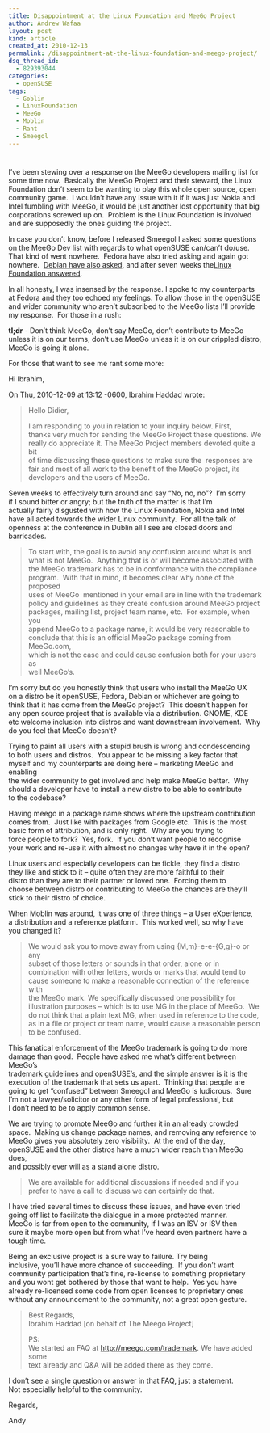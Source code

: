 ```yaml
---
title: Disappointment at the Linux Foundation and MeeGo Project
author: Andrew Wafaa
layout: post
kind: article
created_at: 2010-12-13
permalink: /disappointment-at-the-linux-foundation-and-meego-project/
dsq_thread_id:
  - 829393044
categories:
  - openSUSE
tags:
  - Goblin
  - LinuxFoundation
  - MeeGo
  - Moblin
  - Rant
  - Smeegol
---
```

# 

I’ve been stewing over a response on the MeeGo developers mailing list for some time now.  Basically the MeeGo Project and their steward, the Linux Foundation don’t seem to be wanting to play this whole open source, open community game.  I wouldn’t have any issue with it if it was just Nokia and Intel fumbling with MeeGo, it would be just another lost opportunity that big corporations screwed up on.  Problem is the Linux Foundation is involved and are supposedly the ones guiding the project.

In case you don’t know, before I released Smeegol I asked some questions on the MeeGo Dev list with regards to what openSUSE can/can’t do/use.  That kind of went nowhere.  Fedora have also tried asking and again got nowhere.  [Debian have also asked][1], and after seven weeks the[Linux Foundation answered][2].

 [1]: http://lists.meego.com/pipermail/meego-dev/2010-October/479228.html "Debian requesting info from MeeGo"
 [2]: http://lists.meego.com/pipermail/meego-dev/2010-December/480512.html "the LF's response to Debian"

In all honesty, I was insensed by the response. I spoke to my counterparts at Fedora and they too echoed my feelings. To allow those in the openSUSE and wider community who aren’t subscribed to the MeeGo lists I’ll provide my response.  For those in a rush:

**tl;dr** - Don’t think MeeGo, don’t say MeeGo, don’t contribute to MeeGo unless it is on our terms, don’t use MeeGo unless it is on our crippled distro, MeeGo is going it alone.

For those that want to see me rant some more:

Hi Ibrahim,

On Thu, 2010-12-09 at 13:12 -0600, Ibrahim Haddad wrote:  
> Hello Didier,  
>  
>  
> I am responding to you in relation to your inquiry below. First,  
> thanks very much for sending the MeeGo Project these questions. We  
> really do appreciate it. The MeeGo Project members devoted quite a bit  
> of time discussing these questions to make sure the  responses are  
> fair and most of all work to the benefit of the MeeGo project, its  
> developers and the users of MeeGo.  
>

Seven weeks to effectively turn around and say “No, no, no”?  I’m sorry  
if I sound bitter or angry; but the truth of the matter is that I’m  
actually fairly disgusted with how the Linux Foundation, Nokia and Intel  
have all acted towards the wider Linux community.  For all the talk of  
openness at the conference in Dublin all I see are closed doors and  
barricades.

>  
> To start with, the goal is to avoid any confusion around what is and  
> what is not MeeGo.  Anything that is or will become associated with  
> the MeeGo trademark has to be in conformance with the compliance  
> program.  With that in mind, it becomes clear why none of the proposed  
> uses of MeeGo  mentioned in your email are in line with the trademark  
> policy and guidelines as they create confusion around MeeGo project  
> packages, mailing list, project team name, etc.  For example, when you  
> append MeeGo to a package name, it would be very reasonable to  
> conclude that this is an official MeeGo package coming from MeeGo.com,  
> which is not the case and could cause confusion both for your users as  
> well MeeGo’s.  
>

I’m sorry but do you honestly think that users who install the MeeGo UX  
on a distro be it openSUSE, Fedora, Debian or whichever are going to  
think that it has come from the MeeGo project?  This doesn’t happen for  
any open source project that is available via a distribution. GNOME, KDE  
etc welcome inclusion into distros and want downstream involvement.  Why  
do you feel that MeeGo doesn’t?

Trying to paint all users with a stupid brush is wrong and condescending  
to both users and distros.  You appear to be missing a key factor that  
myself and my counterparts are doing here – marketing MeeGo and enabling  
the wider community to get involved and help make MeeGo better.  Why  
should a developer have to install a new distro to be able to contribute  
to the codebase?

Having meego in a package name shows where the upstream contribution  
comes from.  Just like with packages from Google etc.  This is the most  
basic form of attribution, and is only right.  Why are you trying to  
force people to fork?  Yes, fork.  If you don’t want people to recognise  
your work and re-use it with almost no changes why have it in the open?

Linux users and especially developers can be fickle, they find a distro  
they like and stick to it – quite often they are more faithful to their  
distro than they are to their partner or loved one.  Forcing them to  
choose between distro or contributing to MeeGo the chances are they’ll  
stick to their distro of choice.

When Moblin was around, it was one of three things – a User eXperience,  
a distribution and a reference platform.  This worked well, so why have  
you changed it?

>  
> We would ask you to move away from using {M,m}-e-e-{G,g}-o or any  
> subset of those letters or sounds in that order, alone or in  
> combination with other letters, words or marks that would tend to  
> cause someone to make a reasonable connection of the reference with  
> the MeeGo mark. We specifically discussed one possibility for  
> illustration purposes – which is to use MG in the place of MeeGo.  We  
> do not think that a plain text MG, when used in reference to the code,  
> as in a file or project or team name, would cause a reasonable person  
> to be confused.  
>

This fanatical enforcement of the MeeGo trademark is going to do more  
damage than good.  People have asked me what’s different between MeeGo’s  
trademark guidelines and openSUSE’s, and the simple answer is it is the  
execution of the trademark that sets us apart.  Thinking that people are  
going to get “confused” between Smeegol and MeeGo is ludicrous.  Sure  
I’m not a lawyer/solicitor or any other form of legal professional, but  
I don’t need to be to apply common sense.

We are trying to promote MeeGo and further it in an already crowded  
space.  Making us change package names, and removing any reference to  
MeeGo gives you absolutely zero visibility.  At the end of the day,  
openSUSE and the other distros have a much wider reach than MeeGo does,  
and possibly ever will as a stand alone distro.

>  
> We are available for additional discussions if needed and if you  
> prefer to have a call to discuss we can certainly do that.  
>

I have tried several times to discuss these issues, and have even tried  
going off list to facilitate the dialogue in a more protected manner.  
MeeGo is far from open to the community, if I was an ISV or ISV then  
sure it maybe more open but from what I’ve heard even partners have a  
tough time.

Being an exclusive project is a sure way to failure. Try being  
inclusive, you’ll have more chance of succeeding.  If you don’t want  
community participation that’s fine, re-license to something proprietary  
and you wont get bothered by those that want to help.  Yes you have  
already re-licensed some code from open licenses to proprietary ones  
without any announcement to the community, not a great open gesture.

>  
> Best Regards,  
> Ibrahim Haddad [on behalf of The Meego Project]  
>  
> PS:  
> We started an FAQ at http://meego.com/trademark. We have added some  
> text already and Q&A will be added there as they come.  
>

I don’t see a single question or answer in that FAQ, just a statement.  
Not especially helpful to the community.

Regards,

Andy
